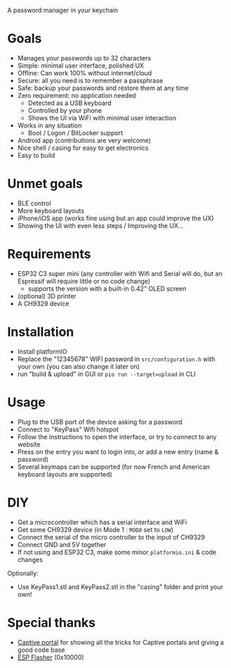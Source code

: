 A password manager in your keychain

# Goals

- Manages your passwords up to 32 characters
- Simple: minimal user interface, polished UX
- Offline: Can work 100% without internet/cloud
- Secure: all you need is to remember a passphrase
- Safe: backup your passwords and restore them at any time
- Zero requirement: no application needed
    - Detected as a USB keyboard
    - Controlled by your phone
    - Shows the UI via WiFi with minimal user interaction
- Works in any situation
    - Boot / Logon / BitLocker support
- Android app (contributions are very welcome)
- Nice shell / casing for easy to get electronics
- Easy to build

# Unmet goals

- BLE control
- More keyboard layouts
- iPhone/iOS app (works fine using but an app could improve the UX)
- Showing the UI with even less steps / Improving the UX...

# Requirements

- ESP32 C3 super mini (any controller with Wifi and Serial will do, but an Espressif will require little or no code change)
    - supports the version with a built-in 0.42" OLED screen
- (optional) 3D printer
- A CH9329 device

# Installation

- Install platformIO
- Replace the "12345678" WIFI password in `src/configuration.h` with your own (you can also change it later on)
- run "build & upload" in GUI or `pio run --target=upload` in CLI

# Usage

- Plug to the USB port of the device asking for a password
- Connect to "KeyPass" Wifi hotspot
- Follow the instructions to open the interface, or try to connect to any website
- Press on the entry you want to login into, or add a new entry (name & password)
- Several keymaps can be supported (for now French and American keyboard layouts are supported)

# DIY

- Get a microcontroller which has a serial interface and WiFi
- Get some CH9329 device (in Mode 1 : `MOD0` set to `LOW`)
- Connect the serial of the micro controller to the input of CH9329
- Connect GND and 5V together
- If not using and ESP32 C3, make some minor `platformio.ini` & code changes

Optionally:
- Use KeyPass1.stl and KeyPass2.stl in the "casing" folder and print your own!

# Special thanks

- [Captive portal](https://github.com/CDFER/Captive-Portal-ESP32/) for showing all the tricks for Captive portals and giving a good code base
- [ESP Flasher](https://espressif.github.io/esptool-js/) (0x10000)

